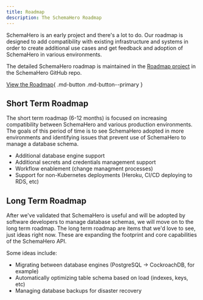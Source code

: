 ```yaml
---
title: Roadmap
description: The SchemaHero Roadmap
---
```


SchemaHero is an early project and there's a lot to do.
Our roadmap is designed to add compatibility with existing infrastructure and systems in order to create additional use cases and get feedback and adoption of SchemaHero in various environments.

The detailed SchemaHero roadmap is maintained in the [Roadmap project](https://github.com/schemahero/schemahero/projects/2) in the SchemaHero GitHub repo.

[View the Roadmap](https://github.com/schemahero/schemahero/projects/2){ .md-button .md-button--primary }

## Short Term Roadmap

The short term roadmap (6-12 months) is focused on increasing compatibility between SchemaHero and various production environments.
The goals of this period of time is to see SchemaHero adopted in more environments and identifying issues that prevent use of SchemaHero to manage a database schema.

* Additional database engine support
* Additional secrets and credentials management support
* Workflow enablement (change managment processes)
* Support for non-Kubernetes deployments (Heroku, CI/CD deploying to RDS, etc)

## Long Term Roadmap

After we've validated that SchemaHero is useful and will be adopted by software developers to manage database schemas, we will move on to the long term roadmap.
The long term roadmap are items that we'd love to see, just ideas right now.
These are expanding the footprint and core capabilities of the SchemaHero API.

Some ideas include:

* Migrating between database engines (PostgreSQL -> CockroachDB, for example)
* Automatically optimizing table schema based on load (indexes, keys, etc)
* Managing database backups for disaster recovery
